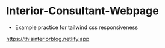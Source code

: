 # Interior-Consultant-Webpage

- Example practice for tailwind css responsiveness

https://thisinteriorblog.netlify.app
